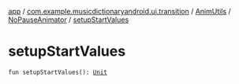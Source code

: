[app](../../../index.md) / [com.example.musicdictionaryandroid.ui.transition](../../index.md) / [AnimUtils](../index.md) / [NoPauseAnimator](index.md) / [setupStartValues](./setup-start-values.md)

# setupStartValues

`fun setupStartValues(): `[`Unit`](https://kotlinlang.org/api/latest/jvm/stdlib/kotlin/-unit/index.html)